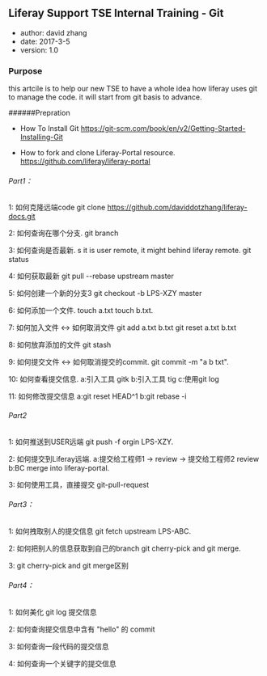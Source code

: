 ## Liferay Support TSE Internal Training - Git ##
* author: david zhang
* date:   2017-3-5
* version: 1.0

### Purpose ###
this artcile is to help our new TSE to have a whole idea how liferay uses git to manage the code. it will start from git basis to advance.




######Prepration
* How To Install Git
  https://git-scm.com/book/en/v2/Getting-Started-Installing-Git

* How to fork and clone Liferay-Portal resource.
  https://github.com/liferay/liferay-portal

######  Part1：

1: 如何克隆远端code
git clone https://github.com/daviddotzhang/liferay-docs.git

2: 如何查询在哪个分支.
git branch

3: 如何查询是否最新. s it is user remote, it might behind liferay remote.
git status

4: 如何获取最新
git pull --rebase upstream master

5: 如何创建一个新的分支3
git checkout -b LPS-XZY master

6: 如何添加一个文件.
touch a.txt touch b.txt.

7: 如何加入文件 <-> 如何取消文件
git add a.txt b.txt
git reset a.txt b.txt

8: 如何放弃添加的文件
git stash

9: 如何提交文件 <-> 如何取消提交的commit.
git commit -m "a b txt".

10: 如何查看提交信息.
  a:引入工具 gitk
  b:引入工具 tig
  c:使用git log

11: 如何修改提交信息
  a:git reset HEAD^1
  b:git rebase -i

######  Part2

1: 如何推送到USER远端
git push -f orgin LPS-XZY.

2: 如何提交到Liferay远端.
  a:提交给工程师1 -> review -> 提交给工程师2 review
  b:BC merge into liferay-portal.
	
3: 如何使用工具，直接提交
git-pull-request

######  Part3：
1: 如何拽取别人的提交信息
git fetch upstream LPS-ABC.

2: 如何把别人的信息获取到自己的branch
git cherry-pick and git merge.

3: git cherry-pick and git merge区别

######  Part4：
1: 如何美化 git log 提交信息

2: 如何查询提交信息中含有 "hello" 的 commit

3: 如何查询一段代码的提交信息

4: 如何查询一个关键字的提交信息

